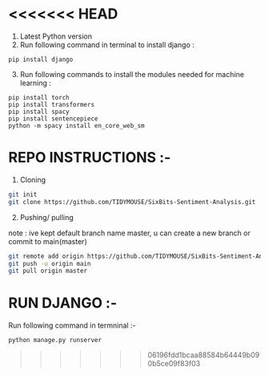 
<<<<<<< HEAD
=======
1. Latest Python version
2. Run following command in terminal to install django :

```shell
pip install django
```

3. Run following commands to install the modules needed for machine learning :

```shell
pip install torch
pip install transformers
pip install spacy
pip install sentencepiece
python -m spacy install en_core_web_sm
```

# REPO INSTRUCTIONS :-

1. Cloning

```bash
git init
git clone https://github.com/TIDYMOUSE/SixBits-Sentiment-Analysis.git
```

2. Pushing/ pulling

note : ive kept default branch name master, u can create a new branch or commit to main(master)

```bash
git remote add origin https://github.com/TIDYMOUSE/SixBits-Sentiment-Analysis.git
git push -u origin main
git pull origin master
```

# RUN DJANGO :-

Run following command in termninal :-

```shell
python manage.py runserver
```
>>>>>>> 06196fdd1bcaa88584b64449b090b5ce09f83f03
